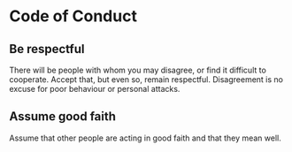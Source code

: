# Code of Conduct

## Be respectful

There will be people with whom you may disagree, or find it difficult to cooperate. Accept that, but even so, remain respectful. Disagreement is no excuse for poor behaviour or personal attacks.

## Assume good faith

Assume that other people are acting in good faith and that they mean well.
